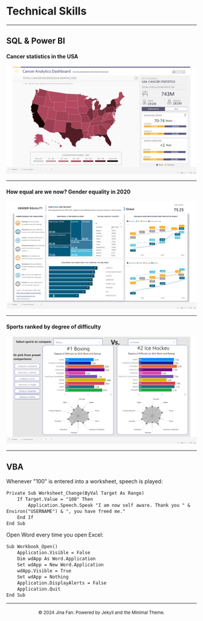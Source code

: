 # Technical Skills

---

## SQL & Power BI 

#### Cancer statistics in the USA
<img src="images/Power BI_Chart 1.PNG"/>

---
#### How equal are we now? Gender equality in 2020
<img src="images/Power BI_Chart 2.PNG"/>

---
#### Sports ranked by degree of difficulty
<img src="images/Power BI_Chart 3.PNG"/>

---

## VBA

Whenever "100" is entered into a worksheet, speech is played:
```VBA
Private Sub Worksheet_Change(ByVal Target As Range)
    If Target.Value = "100" Then
        Application.Speech.Speak "I am now self aware. Thank you " & Environ("USERNAME") & ", you have freed me."
    End If
End Sub
```

Open Word every time you open Excel:
```VBA
Sub Workbook_Open()
    Application.Visible = False
    Dim wdApp As Word.Application
    Set wdApp = New Word.Application
    wdApp.Visible = True
    Set wdApp = Nothing
    Application.DisplayAlerts = False
    Application.Quit
End Sub
```



---
<center><small>© 2024 Jina Fan. Powered by Jekyll and the Minimal Theme.</small></center>
